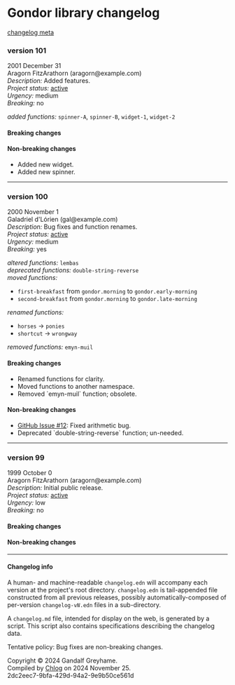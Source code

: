 <body><h1>Gondor library changelog</h1><a href="#info">changelog meta</a><section><h3>version 101</h3><p>2001 December 31<br />Aragorn FitzArathorn (aragorn@example.com)<br /><em>Description: </em>Added features.<br /><em>Project status: </em><a href="https://github.com/metosin/open-source/blob/main/project-status.md">active</a><br /><em>Urgency: </em>medium<br /><em>Breaking: </em>no</p><p><div><em>added functions: </em><code>spinner-A</code>, <code>spinner-B</code>, <code>widget-1</code>, <code>widget-2</code></div></p><div><h4>Breaking changes</h4><ul></ul><h4>Non-breaking changes</h4><ul><li><div>Added new widget.</div></li><li><div>Added new spinner.</div></li></ul></div><hr /></section><section><h3>version 100</h3><p>2000 November 1<br />Galadriel d&apos;Lórien (gal@example.com)<br /><em>Description: </em>Bug fixes and function renames.<br /><em>Project status: </em><a href="https://github.com/metosin/open-source/blob/main/project-status.md">active</a><br /><em>Urgency: </em>medium<br /><em>Breaking: </em>yes</p><p><div><em>altered functions: </em><code>lembas</code></div><div><em>deprecated functions: </em><code>double-string-reverse</code></div><div><em>moved functions: </em><ul><li><code>first-breakfast</code> from <code>gondor.morning</code> to <code>gondor.early-morning</code></li><li><code>second-breakfast</code> from <code>gondor.morning</code> to <code>gondor.late-morning</code></li></ul></div><div><em>renamed functions: </em><ul><li><code>horses</code> → <code>ponies</code></li><li><code>shortcut</code> → <code>wrongway</code></li></ul></div><div><em>removed functions: </em><code>emyn-muil</code></div></p><div><h4>Breaking changes</h4><ul><li><div>Renamed functions for clarity.</div></li><li><div>Moved functions to another namespace.</div></li><li><div>Removed `emyn-muil` function; obsolete.</div></li></ul><h4>Non-breaking changes</h4><ul><li><div><a href="https://example.com">GitHub Issue #12</a>: Fixed arithmetic bug.</div></li><li><div>Deprecated `double-string-reverse` function; un-needed.</div></li></ul></div><hr /></section><section><h3>version 99</h3><p>1999 October 0<br />Aragorn FitzArathorn (aragorn@example.com)<br /><em>Description: </em>Initial public release.<br /><em>Project status: </em><a href="https://github.com/metosin/open-source/blob/main/project-status.md">active</a><br /><em>Urgency: </em>low<br /><em>Breaking: </em>no</p><p></p><div><h4>Breaking changes</h4><ul></ul><h4>Non-breaking changes</h4><ul></ul></div><hr /></section><section><h4>Changelog info</h4><p id="info">A human- and machine-readable <code>changelog.edn</code> will accompany each version at the project&apos;s root directory. <code>changelog.edn</code> is tail-appended file constructed from all previous releases, possibly automatically-composed of per-version <code>changelog-v<em>N</em>.edn</code> files in a sub-directory.</p><p>A <code>changelog.md</code> file, intended for display on the web, is generated by a script. This script also contains specifications describing the changelog data.</p><p>Tentative policy: Bug fixes are non-breaking changes.</p></section><p id="page-footer">Copyright © 2024 Gandalf Greyhame.<br />Compiled by <a href="https://github.com/blosavio/chlog">Chlog</a> on 2024 November 25.<span id="uuid"><br />2dc2eec7-9bfa-429d-94a2-9e9b50ce561d</span></p></body>